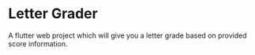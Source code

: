 # Letter Grader

A flutter web project which will give you a letter grade based on provided score information.

